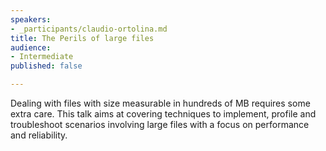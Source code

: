 ```yaml
---
speakers:
- _participants/claudio-ortolina.md
title: The Perils of large files
audience:
- Intermediate
published: false

---
```

Dealing with files with size measurable in hundreds of MB requires some extra care. This talk aims at covering techniques to implement, profile and troubleshoot scenarios involving large files with a focus on performance and reliability.
